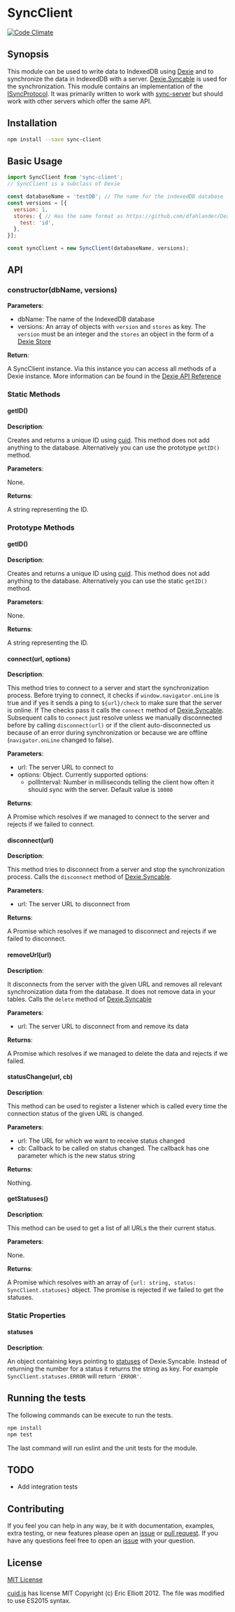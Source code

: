 # SyncClient

[![Code Climate](https://codeclimate.com/github/nponiros/sync_client/badges/gpa.svg)](https://codeclimate.com/github/nponiros/sync_client)

## Synopsis

This module can be used to write data to IndexedDB using [Dexie](http://dexie.org) and to synchronize the data in IndexedDB with a server. [Dexie.Syncable](https://www.npmjs.com/package/dexie-syncable) is used for the synchronization. This module contains an implementation of the [ISyncProtocol](https://github.com/dfahlander/Dexie.js/wiki/Dexie.Syncable.ISyncProtocol). It was primarily written to work with [sync-server](https://github.com/nponiros/sync_server) but should work with other servers which offer the same API.

## Installation

```bash
npm install --save sync-client
```

## Basic Usage

```js
import SyncClient from 'sync-client';
// SyncClient is a subclass of Dexie

const databaseName = 'testDB'; // The name for the indexedDB database
const versions = [{
  version: 1,
  stores: { // Has the same format as https://github.com/dfahlander/Dexie.js/wiki/Version.stores()
    test: 'id',
  },
}];

const syncClient = new SyncClient(databaseName, versions);
```

## API

### constructor(dbName, versions)

__Parameters__:

* dbName: The name of the IndexedDB database
* versions: An array of objects with `version` and `stores` as key. The `version` must be an integer and the `stores` an object in the form of a [Dexie Store](https://github.com/dfahlander/Dexie.js/wiki/Version.stores()) 

__Return__:

A SyncClient instance. Via this instance you can access all methods of a Dexie instance. More information can be found in the [Dexie API Reference](https://github.com/dfahlander/Dexie.js/wiki/API%20Reference)

### Static Methods

#### getID()

__Description__:

Creates and returns a unique ID using [cuid](https://github.com/ericelliott/cuid). This method does not add anything to the database. Alternatively you can use the prototype `getID()` method.

__Parameters__:

None.

__Returns__:

A string representing the ID.

### Prototype Methods

#### getID()

__Description__:

Creates and returns a unique ID using [cuid](https://github.com/ericelliott/cuid). This method does not add anything to the database. Alternatively you can use the static `getID()` method.

__Parameters__:

None.

__Returns__:

A string representing the ID.

#### connect(url, options)

__Description__:

This method tries to connect to a server and start the synchronization process. Before trying to connect, it checks if `window.navigator.onLine` is true and if yes it sends a ping to `${url}/check` to make sure that the server is online. If The checks pass it calls the `connect` method of [Dexie.Syncable](https://github.com/dfahlander/Dexie.js/wiki/db.syncable.connect()). Subsequent calls to `connect` just resolve unless we manually disconnected before by calling `disconnect(url)` or if the client auto-disconnected us because of an error during synchronization or because we are offline (`navigator.onLine` changed to false).

__Parameters__:

* url: The server URL to connect to
* options: Object. Currently supported options:
  * pollInterval: Number in milliseconds telling the client how often it should sync with the server. Default value is `10000`

__Returns__:

A Promise which resolves if we managed to connect to the server and rejects if we failed to connect.

#### disconnect(url)

__Description__:

This method tries to disconnect from a server and stop the synchronization process. Calls the `disconnect` method of [Dexie.Syncable](https://github.com/dfahlander/Dexie.js/wiki/db.syncable.disconnect()).

__Parameters__:

* url: The server URL to disconnect from

__Returns__:

A Promise which resolves if we managed to disconnect and rejects if we failed to disconnect.

#### removeUrl(url)

__Description__:

It disconnects from the server with the given URL and removes all relevant synchronization data from the database. It does not remove data in your tables. Calls the `delete` method of [Dexie.Syncable](https://github.com/dfahlander/Dexie.js/wiki/db.syncable.delete())

__Parameters__:

* url: The server URL to disconnect from and remove its data

__Returns__:

A Promise which resolves if we managed to delete the data and rejects if we failed.

#### statusChange(url, cb)

__Description__:

This method can be used to register a listener which is called every time the connection status of the given URL is changed.

__Parameters__:

* url: The URL for which we want to receive status changed
* cb: Callback to be called on status changed. The callback has one parameter which is the new status string

__Returns__:

Nothing.

#### getStatuses()

__Description__:

This method can be used to get a list of all URLs the their current status.

__Parameters__:

None.

__Returns__:

A Promise which resolves with an array of `{url: string, status: SyncClient.statuses}` object. The promise is rejected if we failed to get the statuses.

### Static Properties

#### statuses

__Description__:

An object containing keys pointing to [statuses](https://github.com/dfahlander/Dexie.js/wiki/Dexie.Syncable.Statuses) of Dexie.Syncable. Instead of returning the number for a status it returns the string as key. For example `SyncClient.statuses.ERROR` will return `'ERROR'`.

## Running the tests

The following commands can be execute to run the tests.

```bash
npm install
npm test
```

The last command will run eslint and the unit tests for the module.

## TODO

* Add integration tests

## Contributing

If you feel you can help in any way, be it with documentation, examples, extra testing, or new features please open an [issue](https://github.com/nponiros/sync_client/issues) or [pull request](https://github.com/nponiros/sync_client/pulls).
If you have any questions feel free to open an [issue](https://github.com/nponiros/sync_client/issues) with your question.

## License
[MIT License](./LICENSE)

[cuid.js](./src/cuid.js) has license MIT Copyright (c) Eric Elliott 2012. The file was modified to use ES2015 syntax.
